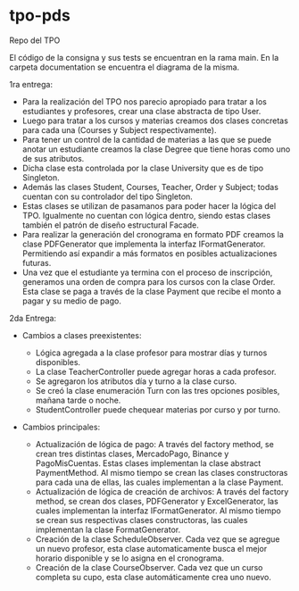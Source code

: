 # tpo-pds
Repo del TPO

El código de la consigna y sus tests se encuentran en la rama main.
En la carpeta documentation se encuentra el diagrama de la misma.

1ra entrega: 

- Para la realización del TPO nos parecio apropiado para tratar a los estudiantes y profesores, crear una clase abstracta de tipo User.
- Luego para tratar a los cursos y materias creamos dos clases concretas para cada una (Courses y Subject respectivamente).
- Para tener un control de la cantidad de materias a las que se puede anotar un estudiante creamos la clase Degree que tiene horas como uno de sus atributos.
- Dicha clase esta controlada por la clase University que es de tipo Singleton.
- Además las clases Student, Courses, Teacher, Order y Subject; todas cuentan con su controlador del tipo Singleton.
- Estas clases se utilizan de pasamanos para poder hacer la lógica del TPO. Igualmente no cuentan con lógica dentro, siendo estas clases también el patrón de diseño estructural Facade.
- Para realizar la generación del cronograma en formato PDF creamos la clase PDFGenerator que implementa la interfaz IFormatGenerator. Permitiendo así expandir a más formatos en posibles actualizaciones futuras.
- Una vez que el estudiante ya termina con el proceso de inscripción, generamos una orden de compra para los cursos con la clase Order. Esta clase se paga a través de la clase Payment que recibe el monto a pagar y su medio de pago.

2da Entrega:

- Cambios a clases preexistentes:

  - Lógica agregada a la clase profesor para mostrar días y turnos disponibles.
  - La clase TeacherController puede agregar horas a cada profesor.
  - Se agregaron los atributos día y turno a la clase curso. 
  - Se creó la clase enumeración Turn con las tres opciones posibles, mañana tarde o noche.
  - StudentController puede chequear materias por curso y por turno.

- Cambios principales:

  - Actualización de lógica de pago: A través del factory method, se crean tres distintas clases, MercadoPago, Binance y PagoMisCuentas. Estas clases implementan la clase abstract   PaymentMethod. Al mismo tiempo se crean las clases constructoras para cada una de ellas, las cuales implementan a la clase Payment.
  - Actualización de lógica de creación de archivos: A través del factory method, se crean dos clases, PDFGenerator y ExcelGenerator, las cuales implementan la interfaz IFormatGenerator.   Al mismo tiempo se crean sus respectivas clases constructoras, las cuales implementan la clase FormatGenerator. 
  - Creación de la clase ScheduleObserver. Cada vez que se agregue un nuevo profesor, esta clase automaticamente busca el mejor horario disponible y se lo asigna en el cronograma. 
  - Creación de la clase CourseObserver. Cada vez que un curso completa su cupo, esta clase automáticamente crea uno nuevo.
